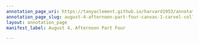 ```yaml
---
annotation_page_uri: https://tanyaclement.github.io/harvard1953/annotations/august-4-afternoon-part-four-canvas-1-carvel-collins.json
annotation_page_slug: august-4-afternoon-part-four-canvas-1-carvel-collins
layout: annotation_page
manifest_label: August 4, Afternoon Part Four

---
```

